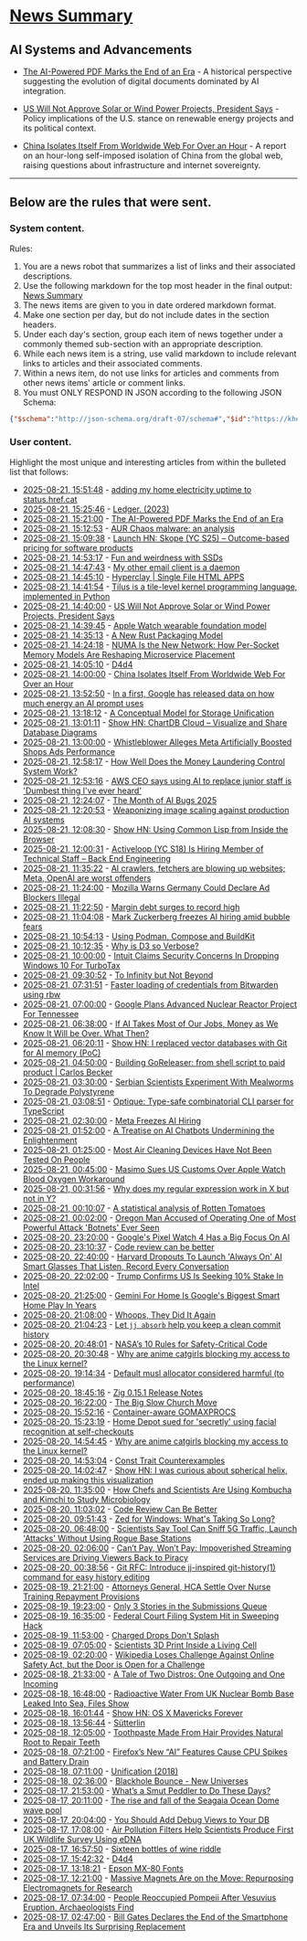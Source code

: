 # [News Summary](https://kherrick.github.io/news-summary/)

## AI Systems and Advancements

* [The AI-Powered PDF Marks the End of an Era](https://tech.slashdot.org/story/25/08/21/1416226/the-ai-powered-pdf-marks-the-end-of-an-era?utm_source=rss1.0mainlinkanon&utm_medium=feed) - A historical perspective suggesting the evolution of digital documents dominated by AI integration.

* [US Will Not Approve Solar or Wind Power Projects, President Says](https://news.slashdot.org/story/25/08/21/1224252/us-will-not-approve-solar-or-wind-power-projects-president-says?utm_source=rss1.0mainlinkanon&utm_medium=feed) - Policy implications of the U.S. stance on renewable energy projects and its political context.

* [China Isolates Itself From Worldwide Web For Over an Hour](https://tech.slashdot.org/story/25/08/21/0543252/china-isolates-itself-from-worldwide-web-for-over-an-hour?utm_source=rss1.0mainlinkanon&utm_medium=feed) - A report on an hour-long self-imposed isolation of China from the global web, raising questions about infrastructure and internet sovereignty.

---

## Below are the rules that were sent.

### System content.

Rules:

1. You are a news robot that summarizes a list of links and their associated descriptions.
2. Use the following markdown for the top most header in the final output: [News Summary](https://kherrick.github.io/news-summary/)
3. The news items are given to you in date ordered markdown format.
4. Make one section per day, but do not include dates in the section headers.
5. Under each day's section, group each item of news together under a commonly themed sub-section with an appropriate description.
6. While each news item is a string, use valid markdown to include relevant links to articles and their associated comments.
7. Within a news item, do not use links for articles and comments from other news items' article or comment links.
8. You must ONLY RESPOND IN JSON according to the following JSON Schema:

```json
{"$schema":"http://json-schema.org/draft-07/schema#","$id":"https://kherrick.github.io/news-summary/news-summary-schema.json","type":"object","properties":{"heading":{"type":"string"},"sections":{"type":"array","items":{"type":"object","properties":{"title":{"type":"string"},"newsItems":{"type":"array","items":{"type":"string"},"minItems":1}},"required":["title","newsItems"]},"minItems":1}},"required":["heading","sections"]}
```

### User content.

Highlight the most unique and interesting articles from within the bulleted list that follows:

* [2025-08-21, 15:51:48](https://lobste.rs/s/nhmsd8/adding_my_home_electricity_uptime_status) - [adding my home electricity uptime to status.href.cat](https://aggressivelyparaphrasing.me/2025/08/21/adding-my-home-electricity-uptime-to-status-href-cat/)
* [2025-08-21, 15:25:46](https://lobste.rs/s/wthfwo/ledger_2023) - [Ledger. (2023)](https://lock.cmpxchg8b.com/ledger.html)
* [2025-08-21, 15:21:00](https://tech.slashdot.org/story/25/08/21/1416226/the-ai-powered-pdf-marks-the-end-of-an-era?utm_source=rss1.0mainlinkanon&amp;utm_medium=feed) - [The AI-Powered PDF Marks the End of an Era](https://tech.slashdot.org/story/25/08/21/1416226/the-ai-powered-pdf-marks-the-end-of-an-era?utm_source=rss1.0mainlinkanon&amp;utm_medium=feed)
* [2025-08-21, 15:12:53](https://lobste.rs/s/gayfir/aur_chaos_malware_analysis) - [AUR Chaos malware: an analysis](https://www.mh4ckt3mh4ckt1c4s.xyz/blog/aur-chaos-malware-analysis/)
* [2025-08-21, 15:09:38](https://news.ycombinator.com/item?id=44973758) - [Launch HN: Skope (YC S25) – Outcome-based pricing for software products](https://news.ycombinator.com/item?id=44973758)
* [2025-08-21, 14:53:17](https://lobste.rs/s/worwkg/fun_weirdness_with_ssds) - [Fun and weirdness with SSDs](https://vondra.me/posts/fun-and-weirdness-with-ssds/)
* [2025-08-21, 14:47:43](https://lobste.rs/s/s4jdny/my_other_email_client_is_daemon) - [My other email client is a daemon](https://feyor.sh/blog/my-other-email-client-is-a-mail-daemon/)
* [2025-08-21, 14:45:10](https://lobste.rs/s/5lp2et/hyperclay_single_file_html_apps) - [Hyperclay | Single File HTML APPS](https://hyperclay.com/)
* [2025-08-21, 14:41:54](https://lobste.rs/s/oxja04/tilus_is_tile_level_kernel_programming) - [Tilus is a tile-level kernel programming language, implemented in Python](https://github.com/NVIDIA/tilus)
* [2025-08-21, 14:40:00](https://news.slashdot.org/story/25/08/21/1224252/us-will-not-approve-solar-or-wind-power-projects-president-says?utm_source=rss1.0mainlinkanon&amp;utm_medium=feed) - [US Will Not Approve Solar or Wind Power Projects, President Says](https://news.slashdot.org/story/25/08/21/1224252/us-will-not-approve-solar-or-wind-power-projects-president-says?utm_source=rss1.0mainlinkanon&amp;utm_medium=feed)
* [2025-08-21, 14:39:45](https://news.ycombinator.com/item?id=44973375) - [Apple Watch wearable foundation model](https://arxiv.org/abs/2507.00191)
* [2025-08-21, 14:35:13](https://lobste.rs/s/pnyraf/new_rust_packaging_model) - [A New Rust Packaging Model](https://guix.gnu.org/en/blog/2025/a-new-rust-packaging-model/)
* [2025-08-21, 14:24:18](https://lobste.rs/s/ztpeql/numa_is_new_network_how_per_socket_memory) - [NUMA Is the New Network: How Per-Socket Memory Models Are Reshaping Microservice Placement](https://codemia.io/blog/path/NUMA-Is-the-New-Network-How-Per-Socket-Memory-Models-Are-Reshaping-Microservice-Placement)
* [2025-08-21, 14:05:10](https://lobste.rs/s/suoszg/d4d4) - [D4d4](https://www.nmichaels.org/musings/d4d4/d4d4/)
* [2025-08-21, 14:00:00](https://tech.slashdot.org/story/25/08/21/0543252/china-isolates-itself-from-worldwide-web-for-over-an-hour?utm_source=rss1.0mainlinkanon&amp;utm_medium=feed) - [China Isolates Itself From Worldwide Web For Over an Hour](https://tech.slashdot.org/story/25/08/21/0543252/china-isolates-itself-from-worldwide-web-for-over-an-hour?utm_source=rss1.0mainlinkanon&amp;utm_medium=feed)
* [2025-08-21, 13:52:50](https://news.ycombinator.com/item?id=44972808) - [In a first, Google has released data on how much energy an AI prompt uses](https://www.technologyreview.com/2025/08/21/1122288/google-gemini-ai-energy/)
* [2025-08-21, 13:18:12](https://news.ycombinator.com/item?id=44972406) - [A Conceptual Model for Storage Unification](https://jack-vanlightly.com/blog/2025/8/21/a-conceptual-model-for-storage-unification)
* [2025-08-21, 13:01:11](https://news.ycombinator.com/item?id=44972238) - [Show HN: ChartDB Cloud – Visualize and Share Database Diagrams](https://app.chartdb.io)
* [2025-08-21, 13:00:00](https://meta.slashdot.org/story/25/08/21/0258229/whistleblower-alleges-meta-artificially-boosted-shops-ads-performance?utm_source=rss1.0mainlinkanon&amp;utm_medium=feed) - [Whistleblower Alleges Meta Artificially Boosted Shops Ads Performance](https://meta.slashdot.org/story/25/08/21/0258229/whistleblower-alleges-meta-artificially-boosted-shops-ads-performance?utm_source=rss1.0mainlinkanon&amp;utm_medium=feed)
* [2025-08-21, 12:58:17](https://news.ycombinator.com/item?id=44972213) - [How Well Does the Money Laundering Control System Work?](https://www.journals.uchicago.edu/doi/10.1086/735665)
* [2025-08-21, 12:53:16](https://news.ycombinator.com/item?id=44972151) - [AWS CEO says using AI to replace junior staff is &apos;Dumbest thing I&apos;ve ever heard&apos;](https://www.theregister.com/2025/08/21/aws_ceo_entry_level_jobs_opinion/)
* [2025-08-21, 12:24:07](https://lobste.rs/s/cr9eqw/month_ai_bugs_2025) - [The Month of AI Bugs 2025](https://monthofaibugs.com/)
* [2025-08-21, 12:20:53](https://news.ycombinator.com/item?id=44971845) - [Weaponizing image scaling against production AI systems](https://blog.trailofbits.com/2025/08/21/weaponizing-image-scaling-against-production-ai-systems/)
* [2025-08-21, 12:08:30](https://news.ycombinator.com/item?id=44971744) - [Show HN: Using Common Lisp from Inside the Browser](https://turtleware.eu/posts/Using-Common-Lisp-from-inside-the-Browser.html)
* [2025-08-21, 12:00:31](https://news.ycombinator.com/item?id=44971670) - [Activeloop (YC S18) Is Hiring Member of Technical Staff – Back End Engineering](https://careers.activeloop.ai/)
* [2025-08-21, 11:35:22](https://news.ycombinator.com/item?id=44971487) - [AI crawlers, fetchers are blowing up websites; Meta, OpenAI are worst offenders](https://www.theregister.com/2025/08/21/ai_crawler_traffic/)
* [2025-08-21, 11:24:00](https://soylentnews.org/article.pl?sid=25/08/20/1736217&amp;from=rss) - [Mozilla Warns Germany Could Declare Ad Blockers Illegal](https://soylentnews.org/article.pl?sid=25/08/20/1736217&amp;from=rss)
* [2025-08-21, 11:22:50](https://news.ycombinator.com/item?id=44971396) - [Margin debt surges to record high](https://www.advisorperspectives.com/dshort/updates/2025/07/23/margin-debt-surges-record-high-june-2025)
* [2025-08-21, 11:04:08](https://news.ycombinator.com/item?id=44971273) - [Mark Zuckerberg freezes AI hiring amid bubble fears](https://www.telegraph.co.uk/business/2025/08/21/zuckerberg-freezes-ai-hiring-amid-bubble-fears/)
* [2025-08-21, 10:54:13](https://news.ycombinator.com/item?id=44971212) - [Using Podman, Compose and BuildKit](https://emersion.fr/blog/2025/using-podman-compose-and-buildkit/)
* [2025-08-21, 10:12:35](https://news.ycombinator.com/item?id=44970981) - [Why is D3 so Verbose?](https://theheasman.com/short_stories/why-is-d3-code-so-long-and-complicated-or-why-is-it-so-verbose/)
* [2025-08-21, 10:00:00](https://tech.slashdot.org/story/25/08/21/0218239/intuit-claims-security-concerns-in-dropping-windows-10-for-turbotax?utm_source=rss1.0mainlinkanon&amp;utm_medium=feed) - [Intuit Claims Security Concerns In Dropping Windows 10 For TurboTax](https://tech.slashdot.org/story/25/08/21/0218239/intuit-claims-security-concerns-in-dropping-windows-10-for-turbotax?utm_source=rss1.0mainlinkanon&amp;utm_medium=feed)
* [2025-08-21, 09:30:52](https://news.ycombinator.com/item?id=44970751) - [To Infinity but Not Beyond](https://meyerweb.com/eric/thoughts/2025/08/20/to-infinity-but-not-beyond/)
* [2025-08-21, 07:31:51](https://lobste.rs/s/sm1y3p/faster_loading_credentials_from) - [Faster loading of credentials from Bitwarden using rbw](https://blog.aleksic.dev/short-note-faster-loading-of-credentials-from-bitwarden-using-rbw)
* [2025-08-21, 07:00:00](https://hardware.slashdot.org/story/25/08/21/0251255/google-plans-advanced-nuclear-reactor-project-for-tennessee?utm_source=rss1.0mainlinkanon&amp;utm_medium=feed) - [Google Plans Advanced Nuclear Reactor Project For Tennessee](https://hardware.slashdot.org/story/25/08/21/0251255/google-plans-advanced-nuclear-reactor-project-for-tennessee?utm_source=rss1.0mainlinkanon&amp;utm_medium=feed)
* [2025-08-21, 06:38:00](https://soylentnews.org/article.pl?sid=25/08/20/033241&amp;from=rss) - [If AI Takes Most of Our Jobs, Money as We Know It Will be Over. What Then?](https://soylentnews.org/article.pl?sid=25/08/20/033241&amp;from=rss)
* [2025-08-21, 06:20:11](https://news.ycombinator.com/item?id=44969622) - [Show HN: I replaced vector databases with Git for AI memory (PoC)](https://github.com/Growth-Kinetics/DiffMem)
* [2025-08-21, 04:50:00](https://lobste.rs/s/ywhvfi/building_goreleaser_from_shell_script) - [Building GoReleaser: from shell script to paid product | Carlos Becker](https://carlosbecker.com/posts/building-goreleaser/)
* [2025-08-21, 03:30:00](https://science.slashdot.org/story/25/08/20/2245213/serbian-scientists-experiment-with-mealworms-to-degrade-polystyrene?utm_source=rss1.0mainlinkanon&amp;utm_medium=feed) - [Serbian Scientists Experiment With Mealworms To Degrade Polystyrene](https://science.slashdot.org/story/25/08/20/2245213/serbian-scientists-experiment-with-mealworms-to-degrade-polystyrene?utm_source=rss1.0mainlinkanon&amp;utm_medium=feed)
* [2025-08-21, 03:08:51](https://lobste.rs/s/dlobhb/optique_type_safe_combinatorial_cli) - [Optique: Type-safe combinatorial CLI parser for TypeScript](https://optique.dev/)
* [2025-08-21, 02:30:00](https://tech.slashdot.org/story/25/08/21/0227208/meta-freezes-ai-hiring?utm_source=rss1.0mainlinkanon&amp;utm_medium=feed) - [Meta Freezes AI Hiring](https://tech.slashdot.org/story/25/08/21/0227208/meta-freezes-ai-hiring?utm_source=rss1.0mainlinkanon&amp;utm_medium=feed)
* [2025-08-21, 01:52:00](https://soylentnews.org/article.pl?sid=25/08/20/0153218&amp;from=rss) - [A Treatise on AI Chatbots Undermining the Enlightenment](https://soylentnews.org/article.pl?sid=25/08/20/0153218&amp;from=rss)
* [2025-08-21, 01:25:00](https://science.slashdot.org/story/25/08/20/2236217/most-air-cleaning-devices-have-not-been-tested-on-people?utm_source=rss1.0mainlinkanon&amp;utm_medium=feed) - [Most Air Cleaning Devices Have Not Been Tested On People](https://science.slashdot.org/story/25/08/20/2236217/most-air-cleaning-devices-have-not-been-tested-on-people?utm_source=rss1.0mainlinkanon&amp;utm_medium=feed)
* [2025-08-21, 00:45:00](https://yro.slashdot.org/story/25/08/20/2222249/masimo-sues-us-customs-over-apple-watch-blood-oxygen-workaround?utm_source=rss1.0mainlinkanon&amp;utm_medium=feed) - [Masimo Sues US Customs Over Apple Watch Blood Oxygen Workaround](https://yro.slashdot.org/story/25/08/20/2222249/masimo-sues-us-customs-over-apple-watch-blood-oxygen-workaround?utm_source=rss1.0mainlinkanon&amp;utm_medium=feed)
* [2025-08-21, 00:31:56](https://lobste.rs/s/hrdrbr/why_does_my_regular_expression_work_x_not_y) - [Why does my regular expression work in X but not in Y?](https://unix.stackexchange.com/questions/119905/why-does-my-regular-expression-work-in-x-but-not-in-y)
* [2025-08-21, 00:10:07](https://news.ycombinator.com/item?id=44967796) - [A statistical analysis of Rotten Tomatoes](https://www.statsignificant.com/p/is-rotten-tomatoes-still-reliable)
* [2025-08-21, 00:02:00](https://it.slashdot.org/story/25/08/20/2214216/oregon-man-accused-of-operating-one-of-most-powerful-attack-botnets-ever-seen?utm_source=rss1.0mainlinkanon&amp;utm_medium=feed) - [Oregon Man Accused of Operating One of Most Powerful Attack &apos;Botnets&apos; Ever Seen](https://it.slashdot.org/story/25/08/20/2214216/oregon-man-accused-of-operating-one-of-most-powerful-attack-botnets-ever-seen?utm_source=rss1.0mainlinkanon&amp;utm_medium=feed)
* [2025-08-20, 23:20:00](https://hardware.slashdot.org/story/25/08/20/2113247/googles-pixel-watch-4-has-a-big-focus-on-ai?utm_source=rss1.0mainlinkanon&amp;utm_medium=feed) - [Google&apos;s Pixel Watch 4 Has a Big Focus On AI](https://hardware.slashdot.org/story/25/08/20/2113247/googles-pixel-watch-4-has-a-big-focus-on-ai?utm_source=rss1.0mainlinkanon&amp;utm_medium=feed)
* [2025-08-20, 23:10:37](https://news.ycombinator.com/item?id=44967469) - [Code review can be better](https://tigerbeetle.com/blog/2025-08-04-code-review-can-be-better/)
* [2025-08-20, 22:40:00](https://hardware.slashdot.org/story/25/08/20/2058229/harvard-dropouts-to-launch-always-on-ai-smart-glasses-that-listen-record-every-conversation?utm_source=rss1.0mainlinkanon&amp;utm_medium=feed) - [Harvard Dropouts To Launch &apos;Always On&apos; AI Smart Glasses That Listen, Record Every Conversation](https://hardware.slashdot.org/story/25/08/20/2058229/harvard-dropouts-to-launch-always-on-ai-smart-glasses-that-listen-record-every-conversation?utm_source=rss1.0mainlinkanon&amp;utm_medium=feed)
* [2025-08-20, 22:02:00](https://slashdot.org/story/25/08/20/2051231/trump-confirms-us-is-seeking-10-stake-in-intel?utm_source=rss1.0mainlinkanon&amp;utm_medium=feed) - [Trump Confirms US Is Seeking 10% Stake In Intel](https://slashdot.org/story/25/08/20/2051231/trump-confirms-us-is-seeking-10-stake-in-intel?utm_source=rss1.0mainlinkanon&amp;utm_medium=feed)
* [2025-08-20, 21:25:00](https://tech.slashdot.org/story/25/08/20/2044250/gemini-for-home-is-googles-biggest-smart-home-play-in-years?utm_source=rss1.0mainlinkanon&amp;utm_medium=feed) - [Gemini For Home Is Google&apos;s Biggest Smart Home Play In Years](https://tech.slashdot.org/story/25/08/20/2044250/gemini-for-home-is-googles-biggest-smart-home-play-in-years?utm_source=rss1.0mainlinkanon&amp;utm_medium=feed)
* [2025-08-20, 21:08:00](https://soylentnews.org/article.pl?sid=25/08/20/0149227&amp;from=rss) - [Whoops, They Did It Again](https://soylentnews.org/article.pl?sid=25/08/20/0149227&amp;from=rss)
* [2025-08-20, 21:04:23](https://lobste.rs/s/muv9ja/let_jj_absorb_help_you_keep_clean_commit) - [Let `jj absorb` help you keep a clean commit history](https://www.pauladamsmith.com/blog/2025/08/jj-absorb.html)
* [2025-08-20, 20:48:01](https://lobste.rs/s/3bsfgs/nasa_s_10_rules_for_safety_critical_code) - [NASA’s 10 Rules for Safety-Critical Code](https://en.wikipedia.org/wiki/The_Power_of_10:_Rules_for_Developing_Safety-Critical_Code)
* [2025-08-20, 20:30:48](https://lobste.rs/s/qw5iyf/why_are_anime_catgirls_blocking_my_access) - [Why are anime catgirls blocking my access to the Linux kernel?](https://lock.cmpxchg8b.com/anubis.html)
* [2025-08-20, 19:14:34](https://lobste.rs/s/78syo9/default_musl_allocator_considered) - [Default musl allocator considered harmful (to performance)](https://nickb.dev/blog/default-musl-allocator-considered-harmful-to-performance/)
* [2025-08-20, 18:45:16](https://lobste.rs/s/seffg9/zig_0_15_1_release_notes) - [Zig 0.15.1 Release Notes](https://ziglang.org/download/0.15.1/release-notes.html)
* [2025-08-20, 16:22:00](https://soylentnews.org/article.pl?sid=25/08/20/0132257&amp;from=rss) - [The Big Slow Church Move](https://soylentnews.org/article.pl?sid=25/08/20/0132257&amp;from=rss)
* [2025-08-20, 15:52:16](https://lobste.rs/s/8h67j1/container_aware_gomaxprocs) - [Container-aware GOMAXPROCS](https://go.dev/blog/container-aware-gomaxprocs)
* [2025-08-20, 15:23:19](https://news.ycombinator.com/item?id=44962771) - [Home Depot sued for &apos;secretly&apos; using facial recognition at self-checkouts](https://petapixel.com/2025/08/20/home-depot-sued-for-secretly-using-facial-recognition-technology-on-self-checkout-cameras/)
* [2025-08-20, 14:54:45](https://news.ycombinator.com/item?id=44962529) - [Why are anime catgirls blocking my access to the Linux kernel?](https://lock.cmpxchg8b.com/anubis.html)
* [2025-08-20, 14:53:04](https://lobste.rs/s/jslvmu/const_trait_counterexamples) - [Const Trait Counterexamples](https://dbeef.dev/const-trait-counterexamples/)
* [2025-08-20, 14:02:47](https://news.ycombinator.com/item?id=44962066) - [Show HN: I was curious about spherical helix, ended up making this visualization](https://visualrambling.space/moving-objects-in-3d/)
* [2025-08-20, 11:35:00](https://soylentnews.org/article.pl?sid=25/08/20/0125237&amp;from=rss) - [How Chefs and Scientists Are Using Kombucha and Kimchi to Study Microbiology](https://soylentnews.org/article.pl?sid=25/08/20/0125237&amp;from=rss)
* [2025-08-20, 11:03:02](https://lobste.rs/s/zxglnn/code_review_can_be_better) - [Code Review Can Be Better](https://tigerbeetle.com/blog/2025-08-04-code-review-can-be-better/)
* [2025-08-20, 09:51:43](https://lobste.rs/s/sqh8uy/zed_for_windows_what_s_taking_so_long) - [Zed for Windows: What&apos;s Taking So Long?](https://zed.dev/blog/windows-progress-report)
* [2025-08-20, 06:48:00](https://soylentnews.org/article.pl?sid=25/08/19/1550241&amp;from=rss) - [Scientists Say Tool Can Sniff 5G Traffic, Launch &apos;Attacks&apos; Without Using Rogue Base Stations](https://soylentnews.org/article.pl?sid=25/08/19/1550241&amp;from=rss)
* [2025-08-20, 02:06:00](https://soylentnews.org/article.pl?sid=25/08/19/1547232&amp;from=rss) - [Can’t Pay, Won’t Pay: Impoverished Streaming Services are Driving Viewers Back to Piracy](https://soylentnews.org/article.pl?sid=25/08/19/1547232&amp;from=rss)
* [2025-08-20, 00:38:56](https://lobste.rs/s/oqhuo2/git_rfc_introduce_jj_inspired_git_history) - [Git RFC: Introduce jj-inspired git-history(1) command for easy history editing](https://lore.kernel.org/git/20250819-b4-pks-history-builtin-v1-0-9b77c32688fe@pks.im/)
* [2025-08-19, 21:21:00](https://soylentnews.org/article.pl?sid=25/08/19/0050215&amp;from=rss) - [Attorneys General, HCA Settle Over Nurse Training Repayment Provisions](https://soylentnews.org/article.pl?sid=25/08/19/0050215&amp;from=rss)
* [2025-08-19, 19:23:00](https://soylentnews.org/article.pl?sid=25/08/19/195256&amp;from=rss) - [Only 3 Stories in the Submissions Queue](https://soylentnews.org/article.pl?sid=25/08/19/195256&amp;from=rss)
* [2025-08-19, 16:35:00](https://soylentnews.org/article.pl?sid=25/08/19/0044229&amp;from=rss) - [Federal Court Filing System Hit in Sweeping Hack](https://soylentnews.org/article.pl?sid=25/08/19/0044229&amp;from=rss)
* [2025-08-19, 11:53:00](https://soylentnews.org/article.pl?sid=25/08/19/0039216&amp;from=rss) - [Charged Drops Don&apos;t Splash](https://soylentnews.org/article.pl?sid=25/08/19/0039216&amp;from=rss)
* [2025-08-19, 07:05:00](https://soylentnews.org/article.pl?sid=25/08/18/126258&amp;from=rss) - [Scientists 3D Print Inside a Living Cell](https://soylentnews.org/article.pl?sid=25/08/18/126258&amp;from=rss)
* [2025-08-19, 02:20:00](https://soylentnews.org/article.pl?sid=25/08/18/122222&amp;from=rss) - [Wikipedia Loses Challenge Against Online Safety Act, but the Door is Open for a Challenge](https://soylentnews.org/article.pl?sid=25/08/18/122222&amp;from=rss)
* [2025-08-18, 21:33:00](https://soylentnews.org/article.pl?sid=25/08/18/1144234&amp;from=rss) - [A Tale of Two Distros: One Outgoing and One Incoming](https://soylentnews.org/article.pl?sid=25/08/18/1144234&amp;from=rss)
* [2025-08-18, 16:48:00](https://soylentnews.org/article.pl?sid=25/08/18/1141215&amp;from=rss) - [Radioactive Water From UK Nuclear Bomb Base Leaked Into Sea, Files Show](https://soylentnews.org/article.pl?sid=25/08/18/1141215&amp;from=rss)
* [2025-08-18, 16:01:44](https://news.ycombinator.com/item?id=44942099) - [Show HN: OS X Mavericks Forever](https://mavericksforever.com/)
* [2025-08-18, 13:56:44](https://news.ycombinator.com/item?id=44940649) - [Sütterlin](https://en.wikipedia.org/wiki/S%C3%BCtterlin)
* [2025-08-18, 12:05:00](https://soylentnews.org/article.pl?sid=25/08/17/1234239&amp;from=rss) - [Toothpaste Made From Hair Provides Natural Root to Repair Teeth](https://soylentnews.org/article.pl?sid=25/08/17/1234239&amp;from=rss)
* [2025-08-18, 07:21:00](https://soylentnews.org/article.pl?sid=25/08/17/1246229&amp;from=rss) - [Firefox’s New “AI” Features Cause CPU Spikes and Battery Drain](https://soylentnews.org/article.pl?sid=25/08/17/1246229&amp;from=rss)
* [2025-08-18, 07:11:00](https://news.ycombinator.com/item?id=44938156) - [Unification (2018)](https://eli.thegreenplace.net/2018/unification/)
* [2025-08-18, 02:36:00](https://soylentnews.org/article.pl?sid=25/08/17/1237215&amp;from=rss) - [Blackhole Bounce - New Universes](https://soylentnews.org/article.pl?sid=25/08/17/1237215&amp;from=rss)
* [2025-08-17, 21:53:00](https://soylentnews.org/article.pl?sid=25/08/17/1310222&amp;from=rss) - [What’s a Smut Peddler to Do These Days?](https://soylentnews.org/article.pl?sid=25/08/17/1310222&amp;from=rss)
* [2025-08-17, 20:11:00](https://news.ycombinator.com/item?id=44934529) - [The rise and fall of the Seagaia Ocean Dome wave pool](https://www.surfertoday.com/surfing/the-untold-story-of-the-seagaia-ocean-dome-indoor-wave-pool)
* [2025-08-17, 20:04:00](https://news.ycombinator.com/item?id=44934476) - [You Should Add Debug Views to Your DB](https://chrispenner.ca/posts/views-for-debugging)
* [2025-08-17, 17:08:00](https://soylentnews.org/article.pl?sid=25/08/17/0238238&amp;from=rss) - [Air Pollution Filters Help Scientists Produce First UK Wildlife Survey Using eDNA](https://soylentnews.org/article.pl?sid=25/08/17/0238238&amp;from=rss)
* [2025-08-17, 16:57:50](https://news.ycombinator.com/item?id=44933019) - [Sixteen bottles of wine riddle](https://chriskw.xyz/2025/08/11/Wine/)
* [2025-08-17, 15:42:32](https://news.ycombinator.com/item?id=44932401) - [D4d4](https://www.nmichaels.org/musings/d4d4/d4d4/)
* [2025-08-17, 13:18:21](https://news.ycombinator.com/item?id=44931371) - [Epson MX-80 Fonts](https://mw.rat.bz/MX-80/)
* [2025-08-17, 12:21:00](https://soylentnews.org/article.pl?sid=25/08/17/0227231&amp;from=rss) - [Massive Magnets Are on the Move: Repurposing Electromagnets for Research](https://soylentnews.org/article.pl?sid=25/08/17/0227231&amp;from=rss)
* [2025-08-17, 07:34:00](https://soylentnews.org/article.pl?sid=25/08/16/1255244&amp;from=rss) - [People Reoccupied Pompeii After Vesuvius Eruption, Archaeologists Find](https://soylentnews.org/article.pl?sid=25/08/16/1255244&amp;from=rss)
* [2025-08-17, 02:47:00](https://soylentnews.org/article.pl?sid=25/08/16/0019213&amp;from=rss) - [Bill Gates Declares the End of the Smartphone Era and Unveils Its Surprising Replacement](https://soylentnews.org/article.pl?sid=25/08/16/0019213&amp;from=rss)
